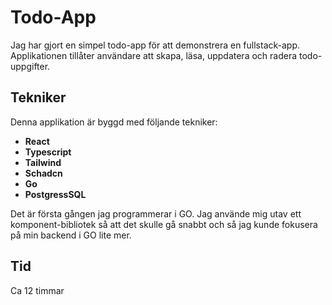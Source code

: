 # Todo-App

Jag har gjort en simpel todo-app för att demonstrera en fullstack-app. Applikationen tillåter användare att skapa, läsa, uppdatera och radera todo-uppgifter.

## Tekniker

Denna applikation är byggd med följande tekniker:

- **React**
- **Typescript**
- **Tailwind**
- **Schadcn**
- **Go**
- **PostgressSQL**

Det är första gången jag programmerar i GO.
Jag använde mig utav ett komponent-bibliotek så att det skulle gå snabbt och så jag kunde fokusera på min backend i GO lite mer.

## Tid

Ca 12 timmar
